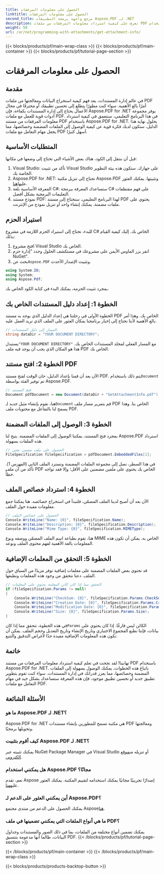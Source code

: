 ```yaml
---
title: الحصول على معلومات المرفقات
linktitle: الحصول على معلومات المرفقات
second_title: مرجع واجهة برمجة التطبيقات Aspose.PDF لـ .NET
description: تعرف على كيفية استرداد معلومات المرفقات من ملفات PDF باستخدام Aspose.PDF لـ .NET في هذا البرنامج التعليمي الشامل.
weight: 50
url: /ar/net/programming-with-attachments/get-attachment-info/
---
```


{{< blocks/products/pf/main-wrap-class >}}
{{< blocks/products/pf/main-container >}}
{{< blocks/products/pf/tutorial-page-section >}}

# الحصول على معلومات المرفقات

## مقدمة

في عالم إدارة المستندات، يعد فهم كيفية استخراج البيانات ومعالجتها من ملفات PDF أمرًا بالغ الأهمية. سواء كنت مطورًا يتطلع إلى تحسين تطبيقك أو محترفًا في مجال الأعمال يحتاج إلى إدارة المستندات بكفاءة، فإن Aspose.PDF for .NET يوفر مجموعة أدوات قوية للعمل مع ملفات PDF. في هذا البرنامج التعليمي، سنتعمق في كيفية استرداد معلومات المرفقات من مستند PDF باستخدام Aspose.PDF for .NET. بحلول نهاية هذا الدليل، ستكون لديك فكرة قوية عن كيفية الوصول إلى الملفات المضمنة وخصائصها، مما يجعل مهام التعامل مع ملفات PDF أسهل كثيرًا.

## المتطلبات الأساسية

قبل أن ننتقل إلى الكود، هناك بعض الأشياء التي تحتاج إلى وضعها في مكانها:

1. Visual Studio: تأكد من تثبيت Visual Studio على جهازك. ستكون هذه بيئة التطوير الخاصة بك.
2. Aspose.PDF for .NET: تحتاج إلى تنزيل مكتبة Aspose.PDF وتثبيتها. يمكنك العثور عليها[هنا](https://releases.aspose.com/pdf/net/).
3. المعرفة الأساسية بلغة C#: ستساعدك المعرفة ببرمجة C# على فهم مقتطفات التعليمات البرمجية بشكل أفضل.
4. نموذج مستند PDF: لهذا البرنامج التعليمي، ستحتاج إلى مستند PDF يحتوي على ملفات مضمنة. يمكنك إنشاء واحد أو تنزيل نموذج من الإنترنت.

## استيراد الحزم

للبدء، تحتاج إلى استيراد الحزم اللازمة في مشروع C# الخاص بك. إليك كيفية القيام بذلك:

1. افتح مشروع Visual Studio الخاص بك.
2. انقر بزر الماوس الأيمن على مشروعك في مستكشف الحلول وحدد "إدارة حزم NuGet".
3.  بحث عن`Aspose.PDF` وتثبيت الإصدار الأحدث.

```csharp
using System.IO;
using System;
using Aspose.Pdf;
```

بمجرد تثبيت الحزمة، يمكنك البدء في كتابة الكود الخاص بك.

## الخطوة 1: إعداد دليل المستندات الخاص بك

الخطوة الأولى في رحلتنا هي إعداد الدليل الذي يوجد به مستند PDF الخاص بك. وهذا أمر بالغ الأهمية لأننا نحتاج إلى إخبار برنامجنا بمكان العثور على الملف الذي نريد العمل عليه.

```csharp
// المسار إلى دليل المستندات.
string dataDir = "YOUR DOCUMENT DIRECTORY";
```

 يستبدل`"YOUR DOCUMENT DIRECTORY"` مع المسار الفعلي لمجلد المستندات الخاص بك. هذا هو المكان الذي يجب أن يوجد فيه ملف PDF الخاص بك.

## الخطوة 2: افتح مستند PDF

 الآن بعد أن قمنا بإعداد الدليل، حان الوقت لفتح مستند PDF. يتم ذلك باستخدام`Document` تم توفير الفئة بواسطة Aspose.PDF.

```csharp
// فتح المستند
Document pdfDocument = new Document(dataDir + "GetAttachmentInfo.pdf");
```

 هنا، نقوم بإنشاء مثيل جديد لـ`Document` قم بتمرير مسار ملف PDF الخاص بنا. وهذا يسمح لنا بالتفاعل مع محتويات ملف PDF.

## الخطوة 3: الوصول إلى الملفات المضمنة

بمجرد فتح المستند، يمكننا الوصول إلى الملفات المضمنة. يتيح لنا Aspose.PDF استرداد هذه الملفات بسهولة.

```csharp
// الحصول على ملف مضمن معين
FileSpecification fileSpecification = pdfDocument.EmbeddedFiles[1];
```

في هذا السطر، نصل إلى مجموعة الملفات المضمنة ونسترد الملف الثاني (الفهرس 1). تأكد من أن ملف PDF الخاص بك يحتوي على ملفين مضمنين على الأقل؛ وإلا فقد تواجه خطأً.

## الخطوة 4: استرداد خصائص الملف

الآن بعد أن أصبح لدينا الملف المضمّن، فلنبدأ في استخراج خصائصه. هنا يمكننا جمع معلومات مفيدة حول الملف.

```csharp
// الحصول على خصائص الملف
Console.WriteLine("Name: {0}", fileSpecification.Name);
Console.WriteLine("Description: {0}", fileSpecification.Description);
Console.WriteLine("Mime Type: {0}", fileSpecification.MIMEType);
```

هنا، نقوم بطباعة اسم الملف المضمّن ووصفه ونوع MIME الخاص به. يمكن أن تكون هذه المعلومات بالغة الأهمية لفهم محتوى الملف ونوعه.

## الخطوة 5: التحقق من المعلمات الإضافية

قد تحتوي بعض الملفات المضمنة على معلمات إضافية توفر مزيدًا من السياق حول الملف. دعنا نتحقق من وجود هذه المعلمات ونطبعها.

```csharp
// التحقق مما إذا كان كائن المعلمة يحتوي على المعلمات
if (fileSpecification.Params != null)
{
    Console.WriteLine("CheckSum: {0}", fileSpecification.Params.CheckSum);
    Console.WriteLine("Creation Date: {0}", fileSpecification.Params.CreationDate);
    Console.WriteLine("Modification Date: {0}", fileSpecification.Params.ModDate);
    Console.WriteLine("Size: {0}", fileSpecification.Params.Size);
}
```

 في هذه الخطوة، نتحقق مما إذا كان`Params` الكائن ليس فارغًا. إذا كان يحتوي على بيانات، فإننا نطبع المجموع الاختباري وتاريخ الإنشاء وتاريخ التعديل وحجم الملف. يمكن أن تكون هذه المعلومات الإضافية مفيدة جدًا لأغراض التدقيق والتتبع.

## خاتمة

تهانينا! لقد نجحت في تعلم كيفية استرداد معلومات المرفقات من مستند PDF باستخدام Aspose.PDF for .NET. باتباع هذه الخطوات، يمكنك الوصول بسهولة إلى الملفات المضمنة وخصائصها، مما يعزز قدراتك في إدارة المستندات. سواء كنت تقوم بتطوير تطبيق جديد أو تحسين تطبيق موجود، فإن هذه المعرفة ستساعدك بشكل جيد في مهام التعامل مع ملفات PDF.

## الأسئلة الشائعة

### ما هو Aspose.PDF لـ .NET؟
Aspose.PDF for .NET هي مكتبة تسمح للمطورين بإنشاء مستندات PDF ومعالجتها وتحويلها برمجيًا.

### كيف أقوم بتثبيت Aspose.PDF لـ .NET؟
 يمكنك تثبيته عبر NuGet Package Manager في Visual Studio أو تنزيله من[موقع إلكتروني](https://releases.aspose.com/pdf/net/).

### هل يمكنني استخدام Aspose.PDF مجانًا؟
 نعم، تقدم Aspose إصدارًا تجريبيًا مجانيًا يمكنك استخدامه لتقييم المكتبة. يمكنك العثور عليه[هنا](https://releases.aspose.com/).

### أين يمكنني العثور على الدعم لـ Aspose.PDF؟
 يمكنك الحصول على الدعم من منتدى مجتمع Aspose[هنا](https://forum.aspose.com/c/pdf/10).

### ما هي أنواع الملفات التي يمكنني تضمينها في ملف PDF؟
يمكنك تضمين أنواع مختلفة من الملفات، بما في ذلك الصور والمستندات وجداول البيانات، طالما أنها مدعومة بتنسيق PDF.
{{< /blocks/products/pf/tutorial-page-section >}}

{{< /blocks/products/pf/main-container >}}
{{< /blocks/products/pf/main-wrap-class >}}

{{< blocks/products/products-backtop-button >}}
